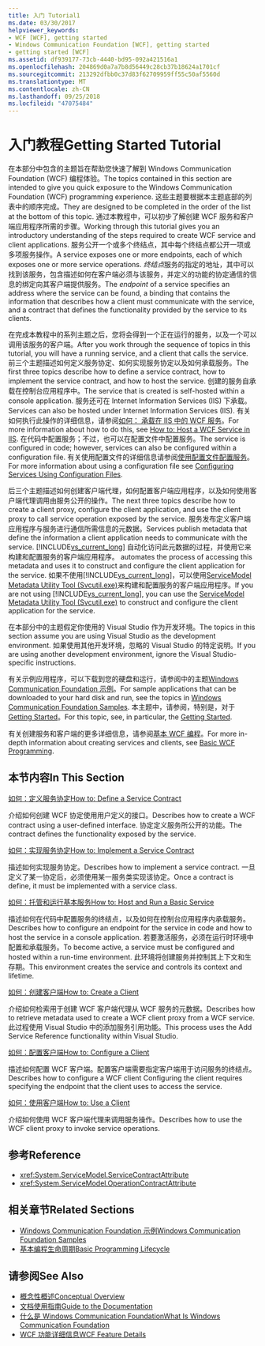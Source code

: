 ```yaml
---
title: 入门 Tutorial1
ms.date: 03/30/2017
helpviewer_keywords:
- WCF [WCF], getting started
- Windows Communication Foundation [WCF], getting started
- getting started [WCF]
ms.assetid: df939177-73cb-4440-bd95-092a421516a1
ms.openlocfilehash: 204869d0a7a7b8d56449c28cb37b18624a1701cf
ms.sourcegitcommit: 213292dfbb0c37d83f62709959ff55c50af5560d
ms.translationtype: MT
ms.contentlocale: zh-CN
ms.lasthandoff: 09/25/2018
ms.locfileid: "47075484"
---
```

# <a name="getting-started-tutorial"></a><span data-ttu-id="5a54c-102">入门教程</span><span class="sxs-lookup"><span data-stu-id="5a54c-102">Getting Started Tutorial</span></span>

<span data-ttu-id="5a54c-103">在本部分中包含的主题旨在帮助您快速了解到 Windows Communication Foundation (WCF) 编程体验。</span><span class="sxs-lookup"><span data-stu-id="5a54c-103">The topics contained in this section are intended to give you quick exposure to the Windows Communication Foundation (WCF) programming experience.</span></span> <span data-ttu-id="5a54c-104">这些主题要根据本主题底部的列表中的顺序完成。</span><span class="sxs-lookup"><span data-stu-id="5a54c-104">They are designed to be completed in the order of the list at the bottom of this topic.</span></span> <span data-ttu-id="5a54c-105">通过本教程中，可以初步了解创建 WCF 服务和客户端应用程序所需的步骤。</span><span class="sxs-lookup"><span data-stu-id="5a54c-105">Working through this tutorial gives you an introductory understanding of the steps required to create WCF service and client applications.</span></span> <span data-ttu-id="5a54c-106">服务公开一个或多个终结点，其中每个终结点都公开一项或多项服务操作。</span><span class="sxs-lookup"><span data-stu-id="5a54c-106">A service exposes one or more endpoints, each of which exposes one or more service operations.</span></span> <span data-ttu-id="5a54c-107">*终结点*服务的指定的地址，其中可以找到该服务，包含描述如何在客户端必须与该服务，并定义的功能的协定通信的信息的绑定向其客户端提供服务。</span><span class="sxs-lookup"><span data-stu-id="5a54c-107">The *endpoint* of a service specifies an address where the service can be found, a binding that contains the information that describes how a client must communicate with the service, and a contract that defines the functionality provided by the service to its clients.</span></span>

 <span data-ttu-id="5a54c-108">在完成本教程中的系列主题之后，您将会得到一个正在运行的服务，以及一个可以调用该服务的客户端。</span><span class="sxs-lookup"><span data-stu-id="5a54c-108">After you work through the sequence of topics in this tutorial, you will have a running service, and a client that calls the service.</span></span> <span data-ttu-id="5a54c-109">前三个主题描述如何定义服务协定、如何实现服务协定以及如何承载服务。</span><span class="sxs-lookup"><span data-stu-id="5a54c-109">The first three topics describe how to define a service contract, how to implement the service contract, and how to host the service.</span></span> <span data-ttu-id="5a54c-110">创建的服务自承载在控制台应用程序中。</span><span class="sxs-lookup"><span data-stu-id="5a54c-110">The service that is created is self-hosted within a console application.</span></span> <span data-ttu-id="5a54c-111">服务还可在 Internet Information Services (IIS) 下承载。</span><span class="sxs-lookup"><span data-stu-id="5a54c-111">Services can also be hosted under Internet Information Services (IIS).</span></span> <span data-ttu-id="5a54c-112">有关如何执行此操作的详细信息，请参阅[如何： 承载在 IIS 中的 WCF 服务](../../../docs/framework/wcf/feature-details/how-to-host-a-wcf-service-in-iis.md)。</span><span class="sxs-lookup"><span data-stu-id="5a54c-112">For more information about how to do this, see [How to: Host a WCF Service in IIS](../../../docs/framework/wcf/feature-details/how-to-host-a-wcf-service-in-iis.md).</span></span> <span data-ttu-id="5a54c-113">在代码中配置服务；不过，也可以在配置文件中配置服务。</span><span class="sxs-lookup"><span data-stu-id="5a54c-113">The service is configured in code; however, services can also be configured within a configuration file.</span></span> <span data-ttu-id="5a54c-114">有关使用配置文件的详细信息请参阅[使用配置文件配置服务](../../../docs/framework/wcf/configuring-services-using-configuration-files.md)。</span><span class="sxs-lookup"><span data-stu-id="5a54c-114">For more information about using a configuration file see [Configuring Services Using Configuration Files](../../../docs/framework/wcf/configuring-services-using-configuration-files.md).</span></span>

 <span data-ttu-id="5a54c-115">后三个主题描述如何创建客户端代理，如何配置客户端应用程序，以及如何使用客户端代理调用由服务公开的操作。</span><span class="sxs-lookup"><span data-stu-id="5a54c-115">The next three topics describe how to create a client proxy, configure the client application, and use the client proxy to call service operation exposed by the service.</span></span> <span data-ttu-id="5a54c-116">服务发布定义客户端应用程序与服务进行通信所需信息的元数据。</span><span class="sxs-lookup"><span data-stu-id="5a54c-116">Services publish metadata that define the information a client application needs to communicate with the service.</span></span> [!INCLUDE[vs_current_long](../../../includes/vs-current-long-md.md)]<span data-ttu-id="5a54c-117"> 自动化访问此元数据的过程，并使用它来构建和配置服务的客户端应用程序。</span><span class="sxs-lookup"><span data-stu-id="5a54c-117"> automates the process of accessing this metadata and uses it to construct and configure the client application for the service.</span></span> <span data-ttu-id="5a54c-118">如果不使用[!INCLUDE[vs_current_long](../../../includes/vs-current-long-md.md)]，可以使用[ServiceModel Metadata Utility Tool (Svcutil.exe)](../../../docs/framework/wcf/servicemodel-metadata-utility-tool-svcutil-exe.md)来构建和配置服务的客户端应用程序。</span><span class="sxs-lookup"><span data-stu-id="5a54c-118">If you are not using [!INCLUDE[vs_current_long](../../../includes/vs-current-long-md.md)], you can use the [ServiceModel Metadata Utility Tool (Svcutil.exe)](../../../docs/framework/wcf/servicemodel-metadata-utility-tool-svcutil-exe.md) to construct and configure the client application for the service.</span></span>

<span data-ttu-id="5a54c-119">在本部分中的主题假定你使用的 Visual Studio 作为开发环境。</span><span class="sxs-lookup"><span data-stu-id="5a54c-119">The topics in this section assume you are using Visual Studio as the development environment.</span></span> <span data-ttu-id="5a54c-120">如果使用其他开发环境，忽略的 Visual Studio 的特定说明。</span><span class="sxs-lookup"><span data-stu-id="5a54c-120">If you are using another development environment, ignore the Visual Studio-specific instructions.</span></span>

<span data-ttu-id="5a54c-121">有关示例应用程序，可以下载到您的硬盘和运行，请参阅中的主题[Windows Communication Foundation 示例](https://msdn.microsoft.com/library/8ec9d192-5d81-4f64-bfd3-90c5e5858c91)。</span><span class="sxs-lookup"><span data-stu-id="5a54c-121">For sample applications that can be downloaded to your hard disk and run, see the topics in [Windows Communication Foundation Samples](https://msdn.microsoft.com/library/8ec9d192-5d81-4f64-bfd3-90c5e5858c91).</span></span> <span data-ttu-id="5a54c-122">本主题中，请参阅，特别是，对于[Getting Started](../../../docs/framework/wcf/samples/getting-started-sample.md)。</span><span class="sxs-lookup"><span data-stu-id="5a54c-122">For this topic, see, in particular, the [Getting Started](../../../docs/framework/wcf/samples/getting-started-sample.md).</span></span>

<span data-ttu-id="5a54c-123">有关创建服务和客户端的更多详细信息，请参阅[基本 WCF 编程](../../../docs/framework/wcf/basic-wcf-programming.md)。</span><span class="sxs-lookup"><span data-stu-id="5a54c-123">For more in-depth information about creating services and clients, see [Basic WCF Programming](../../../docs/framework/wcf/basic-wcf-programming.md).</span></span>

## <a name="in-this-section"></a><span data-ttu-id="5a54c-124">本节内容</span><span class="sxs-lookup"><span data-stu-id="5a54c-124">In This Section</span></span>
 [<span data-ttu-id="5a54c-125">如何：定义服务协定</span><span class="sxs-lookup"><span data-stu-id="5a54c-125">How to: Define a Service Contract</span></span>](../../../docs/framework/wcf/how-to-define-a-wcf-service-contract.md)

 <span data-ttu-id="5a54c-126">介绍如何创建 WCF 协定使用用户定义的接口。</span><span class="sxs-lookup"><span data-stu-id="5a54c-126">Describes how to create a WCF contract using a user-defined interface.</span></span> <span data-ttu-id="5a54c-127">协定定义服务所公开的功能。</span><span class="sxs-lookup"><span data-stu-id="5a54c-127">The contract defines the functionality exposed by the service.</span></span>

 [<span data-ttu-id="5a54c-128">如何：实现服务协定</span><span class="sxs-lookup"><span data-stu-id="5a54c-128">How to: Implement a Service Contract</span></span>](../../../docs/framework/wcf/how-to-implement-a-wcf-contract.md)

 <span data-ttu-id="5a54c-129">描述如何实现服务协定。</span><span class="sxs-lookup"><span data-stu-id="5a54c-129">Describes how to implement a service contract.</span></span> <span data-ttu-id="5a54c-130">一旦定义了某一协定后，必须使用某一服务类实现该协定。</span><span class="sxs-lookup"><span data-stu-id="5a54c-130">Once a contract is define, it must be implemented with a service class.</span></span>

 [<span data-ttu-id="5a54c-131">如何：托管和运行基本服务</span><span class="sxs-lookup"><span data-stu-id="5a54c-131">How to: Host and Run a Basic Service</span></span>](../../../docs/framework/wcf/how-to-host-and-run-a-basic-wcf-service.md)

 <span data-ttu-id="5a54c-132">描述如何在代码中配置服务的终结点，以及如何在控制台应用程序内承载服务。</span><span class="sxs-lookup"><span data-stu-id="5a54c-132">Describes how to configure an endpoint for the service in code and how to host the service in a console application.</span></span> <span data-ttu-id="5a54c-133">若要激活服务，必须在运行时环境中配置和承载服务。</span><span class="sxs-lookup"><span data-stu-id="5a54c-133">To become active, a service must be configured and hosted within a run-time environment.</span></span> <span data-ttu-id="5a54c-134">此环境将创建服务并控制其上下文和生存期。</span><span class="sxs-lookup"><span data-stu-id="5a54c-134">This environment creates the service and controls its context and lifetime.</span></span>

 [<span data-ttu-id="5a54c-135">如何：创建客户端</span><span class="sxs-lookup"><span data-stu-id="5a54c-135">How to: Create a Client</span></span>](../../../docs/framework/wcf/how-to-create-a-wcf-client.md)

 <span data-ttu-id="5a54c-136">介绍如何检索用于创建 WCF 客户端代理从 WCF 服务的元数据。</span><span class="sxs-lookup"><span data-stu-id="5a54c-136">Describes how to retrieve metadata used to create a WCF client proxy from a WCF service.</span></span> <span data-ttu-id="5a54c-137">此过程使用 Visual Studio 中的添加服务引用功能。</span><span class="sxs-lookup"><span data-stu-id="5a54c-137">This process uses the Add Service Reference functionality within Visual Studio.</span></span>

 [<span data-ttu-id="5a54c-138">如何：配置客户端</span><span class="sxs-lookup"><span data-stu-id="5a54c-138">How to: Configure a Client</span></span>](../../../docs/framework/wcf/how-to-configure-a-basic-wcf-client.md)

 <span data-ttu-id="5a54c-139">描述如何配置 WCF 客户端。配置客户端需要指定客户端用于访问服务的终结点。</span><span class="sxs-lookup"><span data-stu-id="5a54c-139">Describes how to configure a WCF client Configuring the client requires specifying the endpoint that the client uses to access the service.</span></span>

 [<span data-ttu-id="5a54c-140">如何：使用客户端</span><span class="sxs-lookup"><span data-stu-id="5a54c-140">How to: Use a Client</span></span>](../../../docs/framework/wcf/how-to-use-a-wcf-client.md)

 <span data-ttu-id="5a54c-141">介绍如何使用 WCF 客户端代理来调用服务操作。</span><span class="sxs-lookup"><span data-stu-id="5a54c-141">Describes how to use the WCF client proxy to invoke service operations.</span></span>

## <a name="reference"></a><span data-ttu-id="5a54c-142">参考</span><span class="sxs-lookup"><span data-stu-id="5a54c-142">Reference</span></span>

- <xref:System.ServiceModel.ServiceContractAttribute>
- <xref:System.ServiceModel.OperationContractAttribute>

## <a name="related-sections"></a><span data-ttu-id="5a54c-143">相关章节</span><span class="sxs-lookup"><span data-stu-id="5a54c-143">Related Sections</span></span>

- [<span data-ttu-id="5a54c-144">Windows Communication Foundation 示例</span><span class="sxs-lookup"><span data-stu-id="5a54c-144">Windows Communication Foundation Samples</span></span>](https://msdn.microsoft.com/library/8ec9d192-5d81-4f64-bfd3-90c5e5858c91)
- [<span data-ttu-id="5a54c-145">基本编程生命周期</span><span class="sxs-lookup"><span data-stu-id="5a54c-145">Basic Programming Lifecycle</span></span>](../../../docs/framework/wcf/basic-programming-lifecycle.md)

## <a name="see-also"></a><span data-ttu-id="5a54c-146">请参阅</span><span class="sxs-lookup"><span data-stu-id="5a54c-146">See Also</span></span>

- [<span data-ttu-id="5a54c-147">概念性概述</span><span class="sxs-lookup"><span data-stu-id="5a54c-147">Conceptual Overview</span></span>](../../../docs/framework/wcf/conceptual-overview.md)
- [<span data-ttu-id="5a54c-148">文档使用指南</span><span class="sxs-lookup"><span data-stu-id="5a54c-148">Guide to the Documentation</span></span>](../../../docs/framework/wcf/guide-to-the-documentation.md)
- [<span data-ttu-id="5a54c-149">什么是 Windows Communication Foundation</span><span class="sxs-lookup"><span data-stu-id="5a54c-149">What Is Windows Communication Foundation</span></span>](../../../docs/framework/wcf/whats-wcf.md)
- [<span data-ttu-id="5a54c-150">WCF 功能详细信息</span><span class="sxs-lookup"><span data-stu-id="5a54c-150">WCF Feature Details</span></span>](../../../docs/framework/wcf/feature-details/index.md)